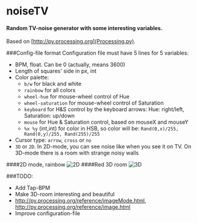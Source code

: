 # noiseTV
#### Random TV-noise generator with some interesting variables.
Based on [http://py.processing.org](Processing.py).

###Config-file format
Configuration file must have 5 lines for 5 variables:  
* BPM, float. Can be 0 (actually, means 3600)
* Length of squares' side in px, int
* Color palette: 
  * ```b/w``` for black and white
  * ```rainbow``` for all colors
  * ```wheel-hue``` for mouse-wheel control of Hue
  * ```wheel-saturation``` for mouse-wheel control of Saturation
  * ```keyboard``` for H&S control by the keyboard arrows: Hue: right/left, Saturation: up/down
  * ```mouse``` for Hue & Saturation control, based on mouseX and mouseY
  * ```%x %y``` (int,int) for color in HSB, so color will be: ```Rand(0,x)/255, Rand(0,y)/255, Rand(255)/255```
* Cursor type: ```arrow```, ```cross``` or ```no```
* ```3D``` or ```2D```. In 2D-mode, you can see noise like when you see it on TV. On 3D-mode there is a room with strange noisy walls

####2D mode, rainbow
![2D](http://kotwizkiy.ru/img/2D.png)
####Red 3D room
![3D](http://kotwizkiy.ru/img/3D.png)


###TODO:
* Add Tap-BPM
* Make 3D-room interesting and beautiful
* http://py.processing.org/reference/imageMode.html, http://py.processing.org/reference/image.html
* Improve configuration-file
